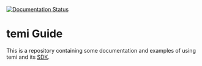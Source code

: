 [![Documentation Status](https://readthedocs.org/projects/temi-guide/badge/?version=latest)](https://temi-guide.readthedocs.io/en/latest/?badge=latest)

# temi Guide
This is a repository containing some documentation and examples of using temi and its [SDK](https://github.com/robotemi/sdk/).
